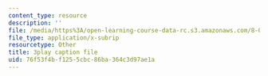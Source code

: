 ```yaml
---
content_type: resource
description: ''
file: /media/https%3A/open-learning-course-data-rc.s3.amazonaws.com/8-01sc-classical-mechanics-fall-2016/76f53f4bf1255cbc86ba364c3d97ae1a_9VJetX_EQqs.vtt
file_type: application/x-subrip
resourcetype: Other
title: 3play caption file
uid: 76f53f4b-f125-5cbc-86ba-364c3d97ae1a
---
```


